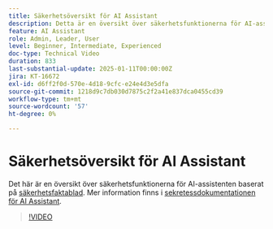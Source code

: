 ```yaml
---
title: Säkerhetsöversikt för AI Assistant
description: Detta är en översikt över säkerhetsfunktionerna för AI-assistenten baserat på faktablad om säkerhet.
feature: AI Assistant
role: Admin, Leader, User
level: Beginner, Intermediate, Experienced
doc-type: Technical Video
duration: 833
last-substantial-update: 2025-01-11T00:00:00Z
jira: KT-16672
exl-id: d6ff2f0d-570e-4d18-9cfc-e24e4d3e5dfa
source-git-commit: 1218d9c7db030d7875c2f2a41e837dca0455cd39
workflow-type: tm+mt
source-wordcount: '57'
ht-degree: 0%

---
```



# Säkerhetsöversikt för AI Assistant

Det här är en översikt över säkerhetsfunktionerna för AI-assistenten baserat på <a href="https://www.adobe.com/content/dam/cc/en/trust-center/ungated/whitepapers/experience-cloud/adobe-ai-assistant-in-aep-security-fact-sheet.pdf">säkerhetsfaktablad</a>.  Mer information finns i [sekretessdokumentationen för AI Assistant](https://experienceleague.adobe.com/sv/docs/experience-platform/ai-assistant/privacy).

>[!VIDEO](https://video.tv.adobe.com/v/3441084/?learn=on&enablevpops&captions=swe)
